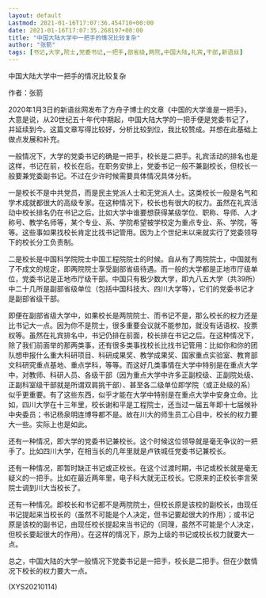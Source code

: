 ```yaml
---
layout: default
Lastmod: 2021-01-16T17:07:36.454710+00:00
date: 2021-01-16T17:07:35.268197+00:00
title: "中国大陆大学中一把手的情况比较复杂"
author: "张箭"
tags: [书记,大学,院士,党委书记,一把手,部省级,两院,中国大陆,礼宾,干部,新语丝]
---
```


中国大陆大学中一把手的情况比较复杂

作者：张箭

2020年1月3日的新语丝网发布了方舟子博士的文章《中国的大学谁是一把手》，大意是说，从20世纪五十年代中期起，中国大陆大学的一把手便是党委书记了，并延续到今。这篇文章写得比较好，分析比较到位，我比较赞成。并想在此基础上做点发展和补充。

一般情况下，大学的党委书记的确是一把手，校长是二把手。礼宾活动的排名也是这样，书记在前，校长在后。在职务安排上，党委书记一般不兼副校长，但校长一般要兼党委副书记。不过在少许时候需要具体情况具体分析。

一是校长不是中共党员，而是民主党派人士和无党派人士。这类校长一般是名气和学术成就都很大的高级专家。在这种情况下，校长也有很大的权力。虽然在礼宾活动中校长排名仍在书记之后。比如大学中谁要想获得某级学位、职称、导师、人才称号、教学名师等，某个专业、系、学院希望被学校定为重点专业、系、学院，等等。这些事如果找校长肯定比找书记管用。因为上个世纪末以来就实行了党委领导下的校长分工负责制。

二是校长是中国科学院院士中国工程院院士的时候。自从有了两院院士，中国就有了不成文的规定，即两院院士享受副部省级待遇。而一般的大学都是正地市厅级单位，党委书记是正地市厅级干部。中国只有极少数大学，即九八五大学（共39所）中二十几所是副部省级单位（包括中国科技大、四川大学等），它们的党委书记才是副部省级干部。

即便在副部省级大学中，如果校长是两院院士、而书记不是，那么校长的权力还是比书记大一点。因为你不是院士，很多重要会议就不能参加，就没有话语权、投票权等。虽然在礼宾排名中，书记仍排在前面，校长排在书记之后。在这种情况下，除了我们前面举的那两类事，还有很多类事找校长比找书记管用：比如你和你的团队想申报什么重大科研项目、科研成果奖、教学成果奖、国家重点实验室、教育部文科研究重点基地、重点学科，等等。而这好几类事情在大学中特别是在重点大学中，对教师、科研人员、各级干部（因为重点大学中许多正副校级、正副院处级、正副科室级干部就是所谓双肩挑干部）、甚至各二级单位即学院（或正处级的系）似乎更重要。有了这些东西，似乎才能在大学中特别是在重点大学中安身立命。比如，四川大学在十三年里，校长谢和平是工程院士，还当过一届五年即十七届候补中央委员；书记杨泉明连博导都不是。故在川大的师生员工心目中，校长的权力要大一些。实际上也是如此。

还有一种情况，即大学的党委书记兼校长。这个时候这位领导就是毫无争议的一把手了。比如四川大学，在相当长的几年里就是卢铁城任党委书记兼校长。

还有一种情况，即暂时缺正书记或正校长。在这个过渡时期，书记或校长就是毫无疑义的一把手。比如在最近两年里，电子科大就无正校长。它原来的正校长李言荣院士调到川大当校长了。

还有一种情况。即校长和书记都不是两院院士，但校长原是该校的副校长，由现任书记提起来当校长的（虽然不可能是个人决定，但书记要起很大的作用）；或书记原是该校的副书记，由现任校长提起来当书记的（同理，虽然不可能是个人决定，但校长要起很大的作用）。在这样的情况下，原为上级的书记或校长权力就要大一点。

总之，中国大陆的大学一般情况下党委书记是一把手，校长是二把手。但在少数情况下校长的权力要大一点。

(XYS20210114)

